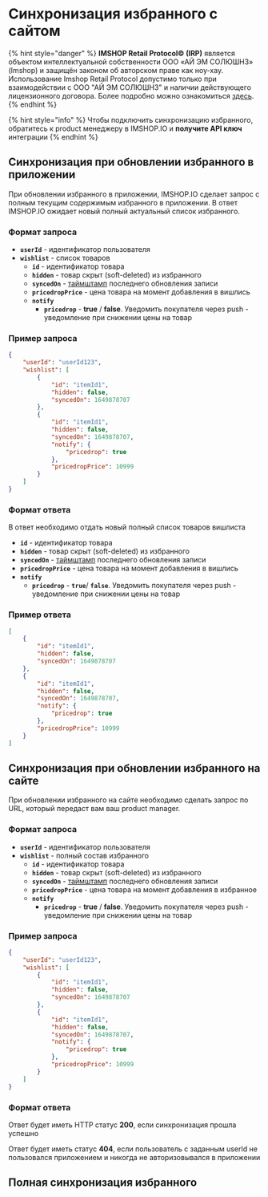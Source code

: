 # Синхронизация избранного с сайтом

{% hint style="danger" %}
**IMSHOP Retail Protocol© (IRP)** является объектом интеллектуальной собственности ООО «АЙ ЭМ СОЛЮШНЗ» (Imshop) и защищён законом об авторском праве как ноу-хау. Использование Imshop Retail Protocol допустимо только при взаимодействии с ООО "АЙ ЭМ СОЛЮШНЗ" и наличии действующего лицензионного договора. Более подробно можно ознакомиться [здесь](../../api-license.md).
{% endhint %}

{% hint style="info" %}
Чтобы подключить синхронизацию избранного, обратитесь к product менеджеру в IMSHOP.IO и **получите API ключ** интеграции
{% endhint %}

## Синхронизация при обновлении избранного в приложении

При обновлении избранного в приложении, IMSHOP.IO сделает запрос с полным текущим содержимым избранного в приложении. В ответ IMSHOP.IO ожидает новый полный актуальный список избранного.

### Формат запроса

* **`userId`** - идентификатор пользователя
* **`wishlist`** - список товаров
  * **`id`** - идентификатор товара
  * **`hidden`** - товар скрыт (soft-deleted) из избранного
  * **`syncedOn`** - [таймштамп](https://www.unixtimestamp.com/) последнего обновления записи
  * **`pricedropPrice`** - цена товара на момент добавления в вишлись
  * **`notify`**
    * **`pricedrop`** - **true** / **false**. Уведомить покупателя через push - уведомление при снижении цены на товар

### Пример запроса

```json
{
    "userId": "userId123",
    "wishlist": [
        {
            "id": "itemId1",
            "hidden": false,
            "syncedOn": 1649878707
        },
        {
            "id": "itemId1",
            "hidden": false,
            "syncedOn": 1649878707,
            "notify": {
                "pricedrop": true
            },
            "pricedropPrice": 10999
        }
    ]
}
```

### Формат ответа

В ответ необходимо отдать новый полный список товаров вишлиста

* **`id`** - идентификатор товара
* **`hidden`** - товар скрыт (soft-deleted) из избранного
* **`syncedOn`** - [таймштамп](https://www.unixtimestamp.com/) последнего обновления записи
* **`pricedropPrice`** - цена товара на момент добавления в вишлись
* **`notify`**
  * **`pricedrop`** - **`true`**/ **`false`**. Уведомить покупателя через push - уведомление при снижении цены на товар

### Пример ответа

```json
[
    {
        "id": "itemId1",
        "hidden": false,
        "syncedOn": 1649878707
    },
    {
        "id": "itemId1",
        "hidden": false,
        "syncedOn": 1649878707,
        "notify": {
            "pricedrop": true
        },
        "pricedropPrice": 10999
    }
]
```

## Синхронизация при обновлении избранного на сайте

При обновлении избранного на сайте необходимо сделать запрос по URL, который передаст вам ваш product manager.

### Формат запроса

* **`userId`** - идентификатор пользователя
* **`wishlist`** - полный состав избранного
  * **`id`** - идентификатор товара
  * **`hidden`** - товар скрыт (soft-deleted) из избранного
  * **`syncedOn`** - [таймштамп](https://www.unixtimestamp.com/) последнего обновления записи
  * **`pricedropPrice`** - цена товара на момент добавления в избранное
  * **`notify`**
    * **`pricedrop`** - **true** / **false**. Уведомить покупателя через push - уведомление при снижении цены на товар

### Пример запроса

```json
{
    "userId": "userId123",
    "wishlist": [
        {
            "id": "itemId1",
            "hidden": false,
            "syncedOn": 1649878707
        },
        {
            "id": "itemId1",
            "hidden": false,
            "syncedOn": 1649878707,
            "notify": {
                "pricedrop": true
            },
            "pricedropPrice": 10999
        }
    ]
}
```

### Формат ответа

Ответ будет иметь HTTP статус **200**, если синхронизация прошла успешно

Ответ будет иметь статус **404**, если пользователь с заданным userId не пользовался приложением и никогда не авторизовывался в приложении

## Полная синхронизация избранного
